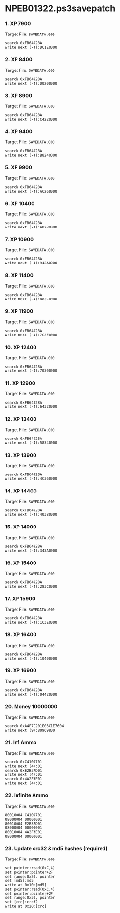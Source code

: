 # NPEB01322.ps3savepatch

### 1. XP 7900

Target File: `SAVEDATA.000`

```
search 0xFB64928A
write next (-4):DC1E0000
```

### 2. XP 8400

Target File: `SAVEDATA.000`

```
search 0xFB64928A
write next (-4):D0200000
```

### 3. XP 8900

Target File: `SAVEDATA.000`

```
search 0xFB64928A
write next (-4):C4220000
```

### 4. XP 9400

Target File: `SAVEDATA.000`

```
search 0xFB64928A
write next (-4):B8240000
```

### 5. XP 9900

Target File: `SAVEDATA.000`

```
search 0xFB64928A
write next (-4):AC260000
```

### 6. XP 10400

Target File: `SAVEDATA.000`

```
search 0xFB64928A
write next (-4):A0280000
```

### 7. XP 10900

Target File: `SAVEDATA.000`

```
search 0xFB64928A
write next (-4):942A0000
```

### 8. XP 11400

Target File: `SAVEDATA.000`

```
search 0xFB64928A
write next (-4):882C0000
```

### 9. XP 11900

Target File: `SAVEDATA.000`

```
search 0xFB64928A
write next (-4):7C2E0000
```

### 10. XP 12400

Target File: `SAVEDATA.000`

```
search 0xFB64928A
write next (-4):70300000
```

### 11. XP 12900

Target File: `SAVEDATA.000`

```
search 0xFB64928A
write next (-4):64320000
```

### 12. XP 13400

Target File: `SAVEDATA.000`

```
search 0xFB64928A
write next (-4):58340000
```

### 13. XP 13900

Target File: `SAVEDATA.000`

```
search 0xFB64928A
write next (-4):4C360000
```

### 14. XP 14400

Target File: `SAVEDATA.000`

```
search 0xFB64928A
write next (-4):40380000
```

### 15. XP 14900

Target File: `SAVEDATA.000`

```
search 0xFB64928A
write next (-4):343A0000
```

### 16. XP 15400

Target File: `SAVEDATA.000`

```
search 0xFB64928A
write next (-4):283C0000
```

### 17. XP 15900

Target File: `SAVEDATA.000`

```
search 0xFB64928A
write next (-4):1C3E0000
```

### 18. XP 16400

Target File: `SAVEDATA.000`

```
search 0xFB64928A
write next (-4):10400000
```

### 19. XP 16900

Target File: `SAVEDATA.000`

```
search 0xFB64928A
write next (-4):04420000
```

### 20. Money 10000000

Target File: `SAVEDATA.000`

```
search 0xA4F7C201E03C1E7604
write next (9):80969800
```

### 21. Inf Ammo

Target File: `SAVEDATA.000`

```
search 0xC4109701
write next (4):01
search 0xE2B37D01
write next (4):01
search 0x4A2F3E01
write next (4):01
```

### 22. Infinite Ammo

Target File: `SAVEDATA.000`

```
80010004 C4109701
08000004 00000001
80010004 E2B37D01
08000004 00000001
80010004 4A2F3E01
08000004 00000001
```

### 23. Update crc32 & md5 hashes (required)

Target File: `SAVEDATA.000`

```
set pointer:read(0xC,4)
set pointer:pointer+2F
set range:0x30, pointer
set [md5]:md5
write at 0x10:[md5]
set pointer:read(0xC,4)
set pointer:pointer+2F
set range:0x30, pointer
set [crc]:crc32
write at 0x20:[crc]
```

